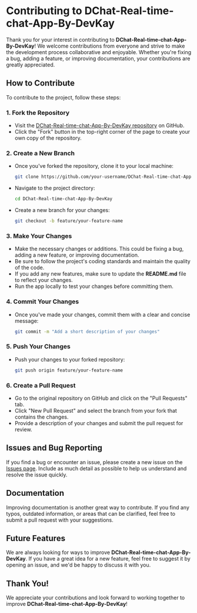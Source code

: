 # Contributing to DChat-Real-time-chat-App-By-DevKay

Thank you for your interest in contributing to **DChat-Real-time-chat-App-By-DevKay**! We welcome contributions from everyone and strive to make the development process collaborative and enjoyable. Whether you're fixing a bug, adding a feature, or improving documentation, your contributions are greatly appreciated.

## How to Contribute

To contribute to the project, follow these steps:

### 1. Fork the Repository
   - Visit the [DChat-Real-time-chat-App-By-DevKay repository](https://github.com/DharminJoshi/DChat-Real-time-chat-App-By-DevKay) on GitHub.
   - Click the "Fork" button in the top-right corner of the page to create your own copy of the repository.

### 2. Create a New Branch
   - Once you've forked the repository, clone it to your local machine:
     ```bash
     git clone https://github.com/your-username/DChat-Real-time-chat-App-By-DevKay.git
     ```
   - Navigate to the project directory:
     ```bash
     cd DChat-Real-time-chat-App-By-DevKay
     ```
   - Create a new branch for your changes:
     ```bash
     git checkout -b feature/your-feature-name
     ```

### 3. Make Your Changes
   - Make the necessary changes or additions. This could be fixing a bug, adding a new feature, or improving documentation.
   - Be sure to follow the project's coding standards and maintain the quality of the code.
   - If you add any new features, make sure to update the **README.md** file to reflect your changes.
   - Run the app locally to test your changes before committing them.

### 4. Commit Your Changes
   - Once you've made your changes, commit them with a clear and concise message:
     ```bash
     git commit -m "Add a short description of your changes"
     ```

### 5. Push Your Changes
   - Push your changes to your forked repository:
     ```bash
     git push origin feature/your-feature-name
     ```

### 6. Create a Pull Request
   - Go to the original repository on GitHub and click on the "Pull Requests" tab.
   - Click "New Pull Request" and select the branch from your fork that contains the changes.
   - Provide a description of your changes and submit the pull request for review.

## Issues and Bug Reporting

If you find a bug or encounter an issue, please create a new issue on the [Issues page](https://github.com/DharminJoshi/DChat-Real-time-chat-App-By-DevKay/issues). Include as much detail as possible to help us understand and resolve the issue quickly.

## Documentation

Improving documentation is another great way to contribute. If you find any typos, outdated information, or areas that can be clarified, feel free to submit a pull request with your suggestions.

## Future Features

We are always looking for ways to improve **DChat-Real-time-chat-App-By-DevKay**. If you have a great idea for a new feature, feel free to suggest it by opening an issue, and we'd be happy to discuss it with you.

## Thank You!

We appreciate your contributions and look forward to working together to improve **DChat-Real-time-chat-App-By-DevKay**!

